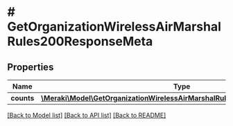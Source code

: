 # # GetOrganizationWirelessAirMarshalRules200ResponseMeta

## Properties

Name | Type | Description | Notes
------------ | ------------- | ------------- | -------------
**counts** | [**\Meraki\Model\GetOrganizationWirelessAirMarshalRules200ResponseMetaCounts**](GetOrganizationWirelessAirMarshalRules200ResponseMetaCounts.md) |  | [optional]

[[Back to Model list]](../../README.md#models) [[Back to API list]](../../README.md#endpoints) [[Back to README]](../../README.md)
